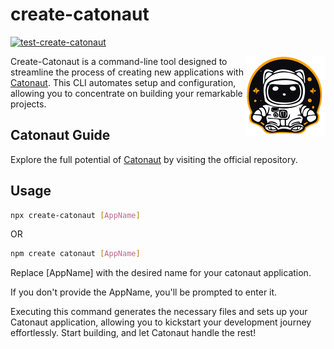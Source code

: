 # create-catonaut

[![test-create-catonaut](https://github.com/AminoffZ/create-catonaut/actions/workflows/create-catonaut-test.yml/badge.svg)](https://github.com/AminoffZ/create-catonaut/actions/workflows/create-catonaut-test.yml)

<img src="https://github.com/AminoffZ/catonaut/blob/main/public/assets/images/icon128.png?raw=true" align="right" width="128" height="128" title="catonaut">

Create-Catonaut is a command-line tool designed to streamline the process of creating new applications with [Catonaut](https://github.com/AminoffZ/catonaut). This CLI automates setup and configuration, allowing you to concentrate on building your remarkable projects.

## Catonaut Guide

Explore the full potential of [Catonaut](https://github.com/AminoffZ/catonaut) by visiting the official repository.

## Usage

```bash
npx create-catonaut [AppName]
```

OR

```bash
npm create catonaut [AppName]
```

Replace [AppName] with the desired name for your catonaut application.

If you don't provide the AppName, you'll be prompted to enter it.

Executing this command generates the necessary files and sets up your Catonaut application, allowing you to kickstart your development journey effortlessly. Start building, and let Catonaut handle the rest!
